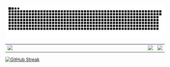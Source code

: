 
<!--
**KJA000/KJA000** is a ✨ _special_ ✨ repository because its `README.md` (this file) appears on your GitHub profile.

Here are some ideas to get you started:

- 🔭 I’m currently working on ...
- 🌱 I’m currently learning ...
- 👯 I’m looking to collaborate on ...
- 🤔 I’m looking for help with ...
- 💬 Ask me about ...
- 📫 How to reach me: ...
- 😄 Pronouns: ...
- ⚡ Fun fact: ...
-->
<img src="https://github.com/KJA000/KJA000/blob/output/github-contribution-grid-snake.svg"/>
<table width=100% border="0">
   <tr>
      <td width=100%>
<img src="https://img.shields.io/badge/Python-3776AB?style=for-the-badge&logo=Python&logoColor=white">
      </td>
      <td width=100%>
<img src="https://img.shields.io/badge/C/C++-00599C?style=for-the-badge&logo=cplusplus&logoColor=white">  
      </td>
      <td width=100%>
<img src="https://img.shields.io/badge/javascript-F7DF1E?style=for-the-badge&logo=javascript&logoColor=white">  
      </td>
   </tr>
</table>

[![GitHub Streak](https://github-readme-streak-stats.herokuapp.com/?user=KJA000&theme=tokyonight)](https://git.io/streak-stats)
